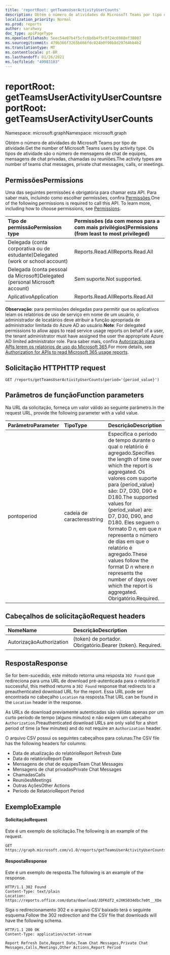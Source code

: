 ```yaml
---
title: 'reportRoot: getTeamsUserActivityUserCounts'
description: Obtém o número de atividades do Microsoft Teams por tipo de atividade. Os tipos de atividade são o número de mensagens de chat de equipes, mensagens de chat privadas, chamadas ou reuniões.
localization_priority: Normal
ms.prod: reports
author: sarahwxy
doc_type: apiPageType
ms.openlocfilehash: 5eec54e07b4f5cfc8bdb4f5c0f24c6988ef38007
ms.sourcegitcommit: 479b366f3265b666fdc024b0f90b8d29764bb4b2
ms.translationtype: MT
ms.contentlocale: pt-BR
ms.lasthandoff: 01/26/2021
ms.locfileid: "49983103"
---
```

# <a name="reportroot-getteamsuseractivityusercounts"></a><span data-ttu-id="a8853-104">reportRoot: getTeamsUserActivityUserCounts</span><span class="sxs-lookup"><span data-stu-id="a8853-104">reportRoot: getTeamsUserActivityUserCounts</span></span>

<span data-ttu-id="a8853-105">Namespace: microsoft.graph</span><span class="sxs-lookup"><span data-stu-id="a8853-105">Namespace: microsoft.graph</span></span>

<span data-ttu-id="a8853-106">Obtém o número de atividades do Microsoft Teams por tipo de atividade.</span><span class="sxs-lookup"><span data-stu-id="a8853-106">Get the number of Microsoft Teams users by activity type.</span></span> <span data-ttu-id="a8853-107">Os tipos de atividade são o número de mensagens de chat de equipes, mensagens de chat privadas, chamadas ou reuniões.</span><span class="sxs-lookup"><span data-stu-id="a8853-107">The activity types are number of teams chat messages, private chat messages, calls, or meetings.</span></span>

## <a name="permissions"></a><span data-ttu-id="a8853-108">Permissões</span><span class="sxs-lookup"><span data-stu-id="a8853-108">Permissions</span></span>

<span data-ttu-id="a8853-p103">Uma das seguintes permissões é obrigatória para chamar esta API. Para saber mais, incluindo como escolher permissões, confira [Permissões](/graph/permissions-reference).</span><span class="sxs-lookup"><span data-stu-id="a8853-p103">One of the following permissions is required to call this API. To learn more, including how to choose permissions, see [Permissions](/graph/permissions-reference).</span></span>

| <span data-ttu-id="a8853-111">Tipo de permissão</span><span class="sxs-lookup"><span data-stu-id="a8853-111">Permission type</span></span>                        | <span data-ttu-id="a8853-112">Permissões (da com menos para a com mais privilégios)</span><span class="sxs-lookup"><span data-stu-id="a8853-112">Permissions (from least to most privileged)</span></span> |
| :------------------------------------- | :--------------------------------------- |
| <span data-ttu-id="a8853-113">Delegada (conta corporativa ou de estudante)</span><span class="sxs-lookup"><span data-stu-id="a8853-113">Delegated (work or school account)</span></span>     | <span data-ttu-id="a8853-114">Reports.Read.All</span><span class="sxs-lookup"><span data-stu-id="a8853-114">Reports.Read.All</span></span>                         |
| <span data-ttu-id="a8853-115">Delegada (conta pessoal da Microsoft)</span><span class="sxs-lookup"><span data-stu-id="a8853-115">Delegated (personal Microsoft account)</span></span> | <span data-ttu-id="a8853-116">Sem suporte.</span><span class="sxs-lookup"><span data-stu-id="a8853-116">Not supported.</span></span>                           |
| <span data-ttu-id="a8853-117">Aplicativo</span><span class="sxs-lookup"><span data-stu-id="a8853-117">Application</span></span>                            | <span data-ttu-id="a8853-118">Reports.Read.All</span><span class="sxs-lookup"><span data-stu-id="a8853-118">Reports.Read.All</span></span>                         |

<span data-ttu-id="a8853-119">**Observação**: para permissões delegadas para permitir que os aplicativos leiam os relatórios de uso de serviço em nome de um usuário, o administrador de locatários deve atribuir a função apropriada de administrador limitada do Azure AD ao usuário.</span><span class="sxs-lookup"><span data-stu-id="a8853-119">**Note**: For delegated permissions to allow apps to read service usage reports on behalf of a user, the tenant administrator must have assigned the user the appropriate Azure AD limited administrator role.</span></span> <span data-ttu-id="a8853-120">Para saber mais, confira [Autorização para APIs lerem os relatórios de uso do Microsoft 365](/graph/reportroot-authorization).</span><span class="sxs-lookup"><span data-stu-id="a8853-120">For more details, see [Authorization for APIs to read Microsoft 365 usage reports](/graph/reportroot-authorization).</span></span>

## <a name="http-request"></a><span data-ttu-id="a8853-121">Solicitação HTTP</span><span class="sxs-lookup"><span data-stu-id="a8853-121">HTTP request</span></span>

<!-- { "blockType": "ignored" } -->

```http
GET /reports/getTeamsUserActivityUserCounts(period='{period_value}')
```

## <a name="function-parameters"></a><span data-ttu-id="a8853-122">Parâmetros de função</span><span class="sxs-lookup"><span data-stu-id="a8853-122">Function parameters</span></span>

<span data-ttu-id="a8853-123">Na URL da solicitação, forneça um valor válido ao seguinte parâmetro.</span><span class="sxs-lookup"><span data-stu-id="a8853-123">In the request URL, provide the following parameter with a valid value.</span></span>

| <span data-ttu-id="a8853-124">Parâmetro</span><span class="sxs-lookup"><span data-stu-id="a8853-124">Parameter</span></span> | <span data-ttu-id="a8853-125">Tipo</span><span class="sxs-lookup"><span data-stu-id="a8853-125">Type</span></span>   | <span data-ttu-id="a8853-126">Descrição</span><span class="sxs-lookup"><span data-stu-id="a8853-126">Description</span></span>                              |
| :-------- | :----- | :--------------------------------------- |
| <span data-ttu-id="a8853-127">ponto</span><span class="sxs-lookup"><span data-stu-id="a8853-127">period</span></span>    | <span data-ttu-id="a8853-128">cadeia de caracteres</span><span class="sxs-lookup"><span data-stu-id="a8853-128">string</span></span> | <span data-ttu-id="a8853-129">Especifica o período de tempo durante o qual o relatório é agregado.</span><span class="sxs-lookup"><span data-stu-id="a8853-129">Specifies the length of time over which the report is aggregated.</span></span> <span data-ttu-id="a8853-130">Os valores com suporte para {period_value} são: D7, D30, D90 e D180.</span><span class="sxs-lookup"><span data-stu-id="a8853-130">The supported values for {period_value} are: D7, D30, D90, and D180.</span></span> <span data-ttu-id="a8853-131">Eles seguem o formato D *n*, em que *n* representa o número de dias em que o relatório é agregado.</span><span class="sxs-lookup"><span data-stu-id="a8853-131">These values follow the format D *n* where *n* represents the number of days over which the report is aggregated.</span></span> <span data-ttu-id="a8853-132">Obrigatório.</span><span class="sxs-lookup"><span data-stu-id="a8853-132">Required.</span></span> |

## <a name="request-headers"></a><span data-ttu-id="a8853-133">Cabeçalhos de solicitação</span><span class="sxs-lookup"><span data-stu-id="a8853-133">Request headers</span></span>

| <span data-ttu-id="a8853-134">Nome</span><span class="sxs-lookup"><span data-stu-id="a8853-134">Name</span></span>          | <span data-ttu-id="a8853-135">Descrição</span><span class="sxs-lookup"><span data-stu-id="a8853-135">Description</span></span>               |
| :------------ | :------------------------ |
| <span data-ttu-id="a8853-136">Autorização</span><span class="sxs-lookup"><span data-stu-id="a8853-136">Authorization</span></span> | <span data-ttu-id="a8853-p106">{token} de portador. Obrigatório.</span><span class="sxs-lookup"><span data-stu-id="a8853-p106">Bearer {token}. Required.</span></span> |

## <a name="response"></a><span data-ttu-id="a8853-139">Resposta</span><span class="sxs-lookup"><span data-stu-id="a8853-139">Response</span></span>

<span data-ttu-id="a8853-140">Se for bem-sucedido, este método retorna uma resposta `302 Found` que redireciona para uma URL de download pré-autenticada para o relatório.</span><span class="sxs-lookup"><span data-stu-id="a8853-140">If successful, this method returns a `302 Found` response that redirects to a preauthenticated download URL for the report.</span></span> <span data-ttu-id="a8853-141">Essa URL pode ser encontrada no cabeçalho `Location` na resposta.</span><span class="sxs-lookup"><span data-stu-id="a8853-141">That URL can be found in the `Location` header in the response.</span></span>

<span data-ttu-id="a8853-142">As URLs de download previamente autenticadas são válidas apenas por um curto período de tempo (alguns minutos) e não exigem um cabeçalho `Authorization`.</span><span class="sxs-lookup"><span data-stu-id="a8853-142">Preauthenticated download URLs are only valid for a short period of time (a few minutes) and do not require an `Authorization` header.</span></span>

<span data-ttu-id="a8853-143">O arquivo CSV possui os seguintes cabeçalhos para colunas:</span><span class="sxs-lookup"><span data-stu-id="a8853-143">The CSV file has the following headers for columns:</span></span>

- <span data-ttu-id="a8853-144">Data de atualização do relatório</span><span class="sxs-lookup"><span data-stu-id="a8853-144">Report Refresh Date</span></span>
- <span data-ttu-id="a8853-145">Data do relatório</span><span class="sxs-lookup"><span data-stu-id="a8853-145">Report Date</span></span>
- <span data-ttu-id="a8853-146">Mensagens de chat de equipes</span><span class="sxs-lookup"><span data-stu-id="a8853-146">Team Chat Messages</span></span>
- <span data-ttu-id="a8853-147">Mensagens de chat privadas</span><span class="sxs-lookup"><span data-stu-id="a8853-147">Private Chat Messages</span></span>
- <span data-ttu-id="a8853-148">Chamadas</span><span class="sxs-lookup"><span data-stu-id="a8853-148">Calls</span></span>
- <span data-ttu-id="a8853-149">Reuniões</span><span class="sxs-lookup"><span data-stu-id="a8853-149">Meetings</span></span>
- <span data-ttu-id="a8853-150">Outras Ações</span><span class="sxs-lookup"><span data-stu-id="a8853-150">Other Actions</span></span>
- <span data-ttu-id="a8853-151">Período de Relatório</span><span class="sxs-lookup"><span data-stu-id="a8853-151">Report Period</span></span>

## <a name="example"></a><span data-ttu-id="a8853-152">Exemplo</span><span class="sxs-lookup"><span data-stu-id="a8853-152">Example</span></span>

#### <a name="request"></a><span data-ttu-id="a8853-153">Solicitação</span><span class="sxs-lookup"><span data-stu-id="a8853-153">Request</span></span>

<span data-ttu-id="a8853-154">Este é um exemplo de solicitação.</span><span class="sxs-lookup"><span data-stu-id="a8853-154">The following is an example of the request.</span></span>


<!-- {
  "blockType": "ignored",
  "name": "reportroot_getteamsuseractivityusercounts"
}-->

```msgraph-interactive
GET https://graph.microsoft.com/v1.0/reports/getTeamsUserActivityUserCounts(period='D7')
```


#### <a name="response"></a><span data-ttu-id="a8853-155">Resposta</span><span class="sxs-lookup"><span data-stu-id="a8853-155">Response</span></span>

<span data-ttu-id="a8853-156">Este é um exemplo de resposta.</span><span class="sxs-lookup"><span data-stu-id="a8853-156">The following is an example of the response.</span></span>

<!-- {
  "blockType": "response",
  "truncated": true,
  "@odata.type": "microsoft.graph.report"
} -->

```http
HTTP/1.1 302 Found
Content-Type: text/plain
Location: https://reports.office.com/data/download/JDFKdf2_eJXKS034dbc7e0t__XDe
```

<span data-ttu-id="a8853-157">Siga o redirecionamento 302 e o arquivo CSV baixado terá o seguinte esquema.</span><span class="sxs-lookup"><span data-stu-id="a8853-157">Follow the 302 redirection and the CSV file that downloads will have the following schema.</span></span>

<!-- { "blockType": "ignored" } --> 

```http
HTTP/1.1 200 OK
Content-Type: application/octet-stream

Report Refresh Date,Report Date,Team Chat Messages,Private Chat Messages,Calls,Meetings,Other Actions,Report Period
```
<!-- uuid: 8fcb5dbc-d5aa-4681-8e31-b001d5168d79 
2015-10-25 14:57:30 UTC -->
<!-- {
  "type": "#page.annotation",
  "description": "Example",
  "keywords": "",
  "section": "documentation",
  "tocPath": "",
  "suppressions": [
  ]
}-->

